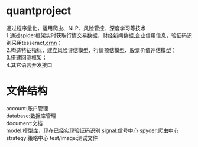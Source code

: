 # quantproject
通过程序量化，运用爬虫、NLP、风险管控、深度学习等技术    
1.通过spider框架实时获取行情交易数据、财经新闻数据,企业信用信息，验证码识别采用tesseract,[crnn](https://github.com/meijieru/crnn.pytorch)；      
2.构造特征指标，建立风险评估模型、行情预估模型、股票价值评估模型；      
3.搭建回测框架；       
4.其它语言开发接口      
# 文件结构  
account:账户管理   
database:数据库管理   
document:文档   
model:模型库，现在已经实现验证码识别
signal:信号中心
spyder:爬虫中心
strategy:策略中心
test/image:测试文件

